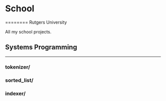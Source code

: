 # School
========
Rutgers University

All my school projects.

## Systems Programming
----------------------
### tokenizer/
### sorted_list/
### indexer/


